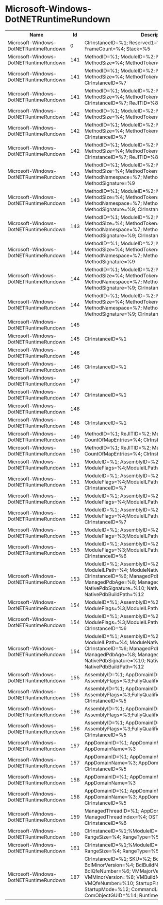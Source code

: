# Microsoft-Windows-DotNETRuntimeRundown

<table>
<colgroup><col/><col/><col/></colgroup>
<tr><th>Name</th><th>Id</th><th>Description</th></tr>
<tr><td>Microsoft-Windows-DotNETRuntimeRundown</td><td>0</td><td>ClrInstanceID=%1;
Reserved1=%2;
Reserved2=%3;
FrameCount=%4;
Stack=%5</td></tr>
<tr><td>Microsoft-Windows-DotNETRuntimeRundown</td><td>141</td><td>MethodID=%1;
ModuleID=%2;
MethodStartAddress=%3;
MethodSize=%4;
MethodToken=%5;
MethodFlags=%6</td></tr>
<tr><td>Microsoft-Windows-DotNETRuntimeRundown</td><td>141</td><td>MethodID=%1;
ModuleID=%2;
MethodStartAddress=%3;
MethodSize=%4;
MethodToken=%5;
MethodFlags=%6;
ClrInstanceID=%7</td></tr>
<tr><td>Microsoft-Windows-DotNETRuntimeRundown</td><td>141</td><td>MethodID=%1;
ModuleID=%2;
MethodStartAddress=%3;
MethodSize=%4;
MethodToken=%5;
MethodFlags=%6;
ClrInstanceID=%7;
ReJITID=%8</td></tr>
<tr><td>Microsoft-Windows-DotNETRuntimeRundown</td><td>142</td><td>MethodID=%1;
ModuleID=%2;
MethodStartAddress=%3;
MethodSize=%4;
MethodToken=%5;
MethodFlags=%6</td></tr>
<tr><td>Microsoft-Windows-DotNETRuntimeRundown</td><td>142</td><td>MethodID=%1;
ModuleID=%2;
MethodStartAddress=%3;
MethodSize=%4;
MethodToken=%5;
MethodFlags=%6;
ClrInstanceID=%7</td></tr>
<tr><td>Microsoft-Windows-DotNETRuntimeRundown</td><td>142</td><td>MethodID=%1;
ModuleID=%2;
MethodStartAddress=%3;
MethodSize=%4;
MethodToken=%5;
MethodFlags=%6;
ClrInstanceID=%7;
ReJITID=%8</td></tr>
<tr><td>Microsoft-Windows-DotNETRuntimeRundown</td><td>143</td><td>MethodID=%1;
ModuleID=%2;
MethodStartAddress=%3;
MethodSize=%4;
MethodToken=%5;
MethodFlags=%6;
MethodNamespace=%7;
MethodName=%8;
MethodSignature=%9</td></tr>
<tr><td>Microsoft-Windows-DotNETRuntimeRundown</td><td>143</td><td>MethodID=%1;
ModuleID=%2;
MethodStartAddress=%3;
MethodSize=%4;
MethodToken=%5;
MethodFlags=%6;
MethodNamespace=%7;
MethodName=%8;
MethodSignature=%9;
ClrInstanceID=%10</td></tr>
<tr><td>Microsoft-Windows-DotNETRuntimeRundown</td><td>143</td><td>MethodID=%1;
ModuleID=%2;
MethodStartAddress=%3;
MethodSize=%4;
MethodToken=%5;
MethodFlags=%6;
MethodNamespace=%7;
MethodName=%8;
MethodSignature=%9;
ClrInstanceID=%10;
ReJITID=%11</td></tr>
<tr><td>Microsoft-Windows-DotNETRuntimeRundown</td><td>144</td><td>MethodID=%1;
ModuleID=%2;
MethodStartAddress=%3;
MethodSize=%4;
MethodToken=%5;
MethodFlags=%6;
MethodNamespace=%7;
MethodName=%8;
MethodSignature=%9</td></tr>
<tr><td>Microsoft-Windows-DotNETRuntimeRundown</td><td>144</td><td>MethodID=%1;
ModuleID=%2;
MethodStartAddress=%3;
MethodSize=%4;
MethodToken=%5;
MethodFlags=%6;
MethodNamespace=%7;
MethodName=%8;
MethodSignature=%9;
ClrInstanceID=%10</td></tr>
<tr><td>Microsoft-Windows-DotNETRuntimeRundown</td><td>144</td><td>MethodID=%1;
ModuleID=%2;
MethodStartAddress=%3;
MethodSize=%4;
MethodToken=%5;
MethodFlags=%6;
MethodNamespace=%7;
MethodName=%8;
MethodSignature=%9;
ClrInstanceID=%10;
ReJITID=%11</td></tr>
<tr><td>Microsoft-Windows-DotNETRuntimeRundown</td><td>145</td><td></td></tr>
<tr><td>Microsoft-Windows-DotNETRuntimeRundown</td><td>145</td><td>ClrInstanceID=%1</td></tr>
<tr><td>Microsoft-Windows-DotNETRuntimeRundown</td><td>146</td><td></td></tr>
<tr><td>Microsoft-Windows-DotNETRuntimeRundown</td><td>146</td><td>ClrInstanceID=%1</td></tr>
<tr><td>Microsoft-Windows-DotNETRuntimeRundown</td><td>147</td><td></td></tr>
<tr><td>Microsoft-Windows-DotNETRuntimeRundown</td><td>147</td><td>ClrInstanceID=%1</td></tr>
<tr><td>Microsoft-Windows-DotNETRuntimeRundown</td><td>148</td><td></td></tr>
<tr><td>Microsoft-Windows-DotNETRuntimeRundown</td><td>148</td><td>ClrInstanceID=%1</td></tr>
<tr><td>Microsoft-Windows-DotNETRuntimeRundown</td><td>149</td><td>MethodID=%1;
ReJITID=%2;
MethodExtent=%3;
CountOfMapEntries=%4;
ClrInstanceID=%5</td></tr>
<tr><td>Microsoft-Windows-DotNETRuntimeRundown</td><td>150</td><td>MethodID=%1;
ReJITID=%2;
MethodExtent=%3;
CountOfMapEntries=%4;
ClrInstanceID=%5</td></tr>
<tr><td>Microsoft-Windows-DotNETRuntimeRundown</td><td>151</td><td>ModuleID=%1;
AssemblyID=%2;
AppDomainID=%3;
ModuleFlags=%4;ModuleILPath=%5;ModuleNativePath=%6</td></tr>
<tr><td>Microsoft-Windows-DotNETRuntimeRundown</td><td>151</td><td>ModuleID=%1;
AssemblyID=%2;
AppDomainID=%3;
ModuleFlags=%4;ModuleILPath=%5;ModuleNativePath=%6;
ClrInstanceID=%7</td></tr>
<tr><td>Microsoft-Windows-DotNETRuntimeRundown</td><td>152</td><td>ModuleID=%1;
AssemblyID=%2;
AppDomainID=%3;
ModuleFlags=%4;ModuleILPath=%5;ModuleNativePath=%6</td></tr>
<tr><td>Microsoft-Windows-DotNETRuntimeRundown</td><td>152</td><td>ModuleID=%1;
AssemblyID=%2;
AppDomainID=%3;
ModuleFlags=%4;ModuleILPath=%5;ModuleNativePath=%6;
ClrInstanceID=%7</td></tr>
<tr><td>Microsoft-Windows-DotNETRuntimeRundown</td><td>153</td><td>ModuleID=%1;
AssemblyID=%2;
ModuleFlags=%3;ModuleILPath=%4;ModuleNativePath=%5</td></tr>
<tr><td>Microsoft-Windows-DotNETRuntimeRundown</td><td>153</td><td>ModuleID=%1;
AssemblyID=%2;
ModuleFlags=%3;ModuleILPath=%4;ModuleNativePath=%5;
ClrInstanceID=%6</td></tr>
<tr><td>Microsoft-Windows-DotNETRuntimeRundown</td><td>153</td><td>ModuleID=%1;
AssemblyID=%2;
ModuleFlags=%3;
ModuleILPath=%4;
ModuleNativePath=%5;
ClrInstanceID=%6;
ManagedPdbSignature=%7;
ManagedPdbAge=%8;
ManagedPdbBuildPath=%9;
NativePdbSignature=%10;
NativePdbAge=%11;
NativePdbBuildPath=%12</td></tr>
<tr><td>Microsoft-Windows-DotNETRuntimeRundown</td><td>154</td><td>ModuleID=%1;
AssemblyID=%2;
ModuleFlags=%3;ModuleILPath=%4;ModuleNativePath=%5</td></tr>
<tr><td>Microsoft-Windows-DotNETRuntimeRundown</td><td>154</td><td>ModuleID=%1;
AssemblyID=%2;
ModuleFlags=%3;ModuleILPath=%4;ModuleNativePath=%5;
ClrInstanceID=%6</td></tr>
<tr><td>Microsoft-Windows-DotNETRuntimeRundown</td><td>154</td><td>ModuleID=%1;
AssemblyID=%2;
ModuleFlags=%3;
ModuleILPath=%4;
ModuleNativePath=%5;
ClrInstanceID=%6;
ManagedPdbSignature=%7;
ManagedPdbAge=%8;
ManagedPdbBuildPath=%9;
NativePdbSignature=%10;
NativePdbAge=%11;
NativePdbBuildPath=%12</td></tr>
<tr><td>Microsoft-Windows-DotNETRuntimeRundown</td><td>155</td><td>AssemblyID=%1;
AppDomainID=%2;
AssemblyFlags=%3;FullyQualifiedAssemblyName=%4</td></tr>
<tr><td>Microsoft-Windows-DotNETRuntimeRundown</td><td>155</td><td>AssemblyID=%1;
AppDomainID=%2;
AssemblyFlags=%3;FullyQualifiedAssemblyName=%4;
ClrInstanceID=%5</td></tr>
<tr><td>Microsoft-Windows-DotNETRuntimeRundown</td><td>156</td><td>AssemblyID=%1;
AppDomainID=%2;
AssemblyFlags=%3;FullyQualifiedAssemblyName=%4</td></tr>
<tr><td>Microsoft-Windows-DotNETRuntimeRundown</td><td>156</td><td>AssemblyID=%1;
AppDomainID=%2;
AssemblyFlags=%3;FullyQualifiedAssemblyName=%4;
ClrInstanceID=%5</td></tr>
<tr><td>Microsoft-Windows-DotNETRuntimeRundown</td><td>157</td><td>AppDomainID=%1;
AppDomainFlags=%2;
AppDomainName=%3</td></tr>
<tr><td>Microsoft-Windows-DotNETRuntimeRundown</td><td>157</td><td>AppDomainID=%1;
AppDomainFlags=%2;
AppDomainName=%3;
AppDomainIndex=%4;
ClrInstanceID=%5</td></tr>
<tr><td>Microsoft-Windows-DotNETRuntimeRundown</td><td>158</td><td>AppDomainID=%1;
AppDomainFlags=%2;
AppDomainName=%3</td></tr>
<tr><td>Microsoft-Windows-DotNETRuntimeRundown</td><td>158</td><td>AppDomainID=%1;
AppDomainFlags=%2;
AppDomainName=%3;
AppDomainIndex=%4;
ClrInstanceID=%5</td></tr>
<tr><td>Microsoft-Windows-DotNETRuntimeRundown</td><td>159</td><td>ManagedThreadID=%1;
AppDomainID=%2;
Flags=%3;
ManagedThreadIndex=%4;
OSThreadID=%5;
ClrInstanceID=%6</td></tr>
<tr><td>Microsoft-Windows-DotNETRuntimeRundown</td><td>160</td><td>ClrInstanceID=%1;%ModuleID=%2;
RangeBegin=%3;
RangeSize=%4;
RangeType=%5</td></tr>
<tr><td>Microsoft-Windows-DotNETRuntimeRundown</td><td>161</td><td>ClrInstanceID=%1;%ModuleID=%2;
RangeBegin=%3;
RangeSize=%4;
RangeType=%5</td></tr>
<tr><td>Microsoft-Windows-DotNETRuntimeRundown</td><td>187</td><td>ClrInstanceID=%1;
SKU=%2;
BclMajorVersion=%3;
BclMinorVersion=%4;
BclBuildNumber=%5;
BclQfeNumber=%6;
VMMajorVersion=%7;
VMMinorVersion=%8;
VMBuildNumber=%9;
VMQfeNumber=%10;
StartupFlags=%11;
StartupMode=%12;
CommandLine=%13;
ComObjectGUID=%14;
RuntimeDllPath=%15</td></tr>
</table>
